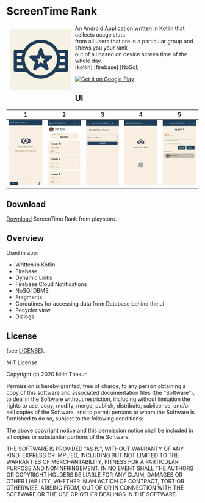 # ScreenTime Rank
<img src="icon.jpg" align="left"
width="160" hspace="10" vspace="10">

An Android Application written in Kotlin that collects usage stats <br>
from all users that are in a particular group and shows you your rank <br>
out of all based on device screen time of the whole day.   <br>
[kotlin] [firebase] [NoSql]

<p align="left">
<a href="https://play.google.com/store/apps/details?id=com.thakurnitin2684.screentimerank">
    <img alt="Get it on Google Play"
        height="80"
        src="https://play.google.com/intl/en_us/badges/images/generic/en_badge_web_generic.png" />
</a>  
</p>

## UI

1      |  2 |3 |4 |5
:-------------------------:|:-------------------------:|:-------------------------:|:-------------------------:|:-------------------------:
![1](/ss/img1.png?raw=false "Optional Title")  | ![2](/ss/img2.png?raw=false "Optional Title") |![3](/ss/img3.png?raw=false "Optional Title") |![4](/ss/img4.png?raw=false "Optional Title") |![5](/ss/img5.png?raw=false "Optional Title")

## Download

[Download](https://play.google.com/store/apps/details?id=com.thakurnitin2684.screentimerank) ScreenTime Rank  from playstore.


## Overview
  Used in app:
  - Written in Kotlin
  - Firebase
  - Dynamic Links
  - Firebase Cloud Notifications
  - NoSQl DBMS
  - Fragments 
  - Coroutines for accessing data from Database behind the ui
  - Recycler view
  - Dialogs

## License

(see [LICENSE](LICENSE)).

MIT License

Copyright (c) 2020 Nitin Thakur

Permission is hereby granted, free of charge, to any person obtaining a copy
of this software and associated documentation files (the "Software"), to deal
in the Software without restriction, including without limitation the rights
to use, copy, modify, merge, publish, distribute, sublicense, and/or sell
copies of the Software, and to permit persons to whom the Software is
furnished to do so, subject to the following conditions:

The above copyright notice and this permission notice shall be included in all
copies or substantial portions of the Software.

THE SOFTWARE IS PROVIDED "AS IS", WITHOUT WARRANTY OF ANY KIND, EXPRESS OR
IMPLIED, INCLUDING BUT NOT LIMITED TO THE WARRANTIES OF MERCHANTABILITY,
FITNESS FOR A PARTICULAR PURPOSE AND NONINFRINGEMENT. IN NO EVENT SHALL THE
AUTHORS OR COPYRIGHT HOLDERS BE LIABLE FOR ANY CLAIM, DAMAGES OR OTHER
LIABILITY, WHETHER IN AN ACTION OF CONTRACT, TORT OR OTHERWISE, ARISING FROM,
OUT OF OR IN CONNECTION WITH THE SOFTWARE OR THE USE OR OTHER DEALINGS IN THE
SOFTWARE.

